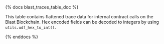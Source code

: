 {% docs blast_traces_table_doc %}

This table contains flattened trace data for internal contract calls on the Blast Blockchain. Hex encoded fields can be decoded to integers by using `utils.udf_hex_to_int()`.

{% enddocs %}